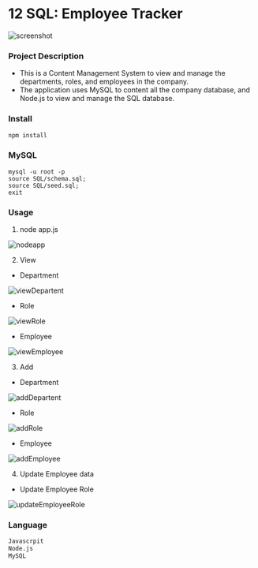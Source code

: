 # 12 SQL: Employee Tracker

![screenshot](./Assets/screenshot/screenshot.png)

### Project Description

* This is a Content Management System to view and manage the departments, roles, and employees in the company.
* The application uses MySQL to content all the company database, and Node.js to view and manage the SQL database.



### Install
```md
npm install
```
### MySQL 
```
mysql -u root -p
source SQL/schema.sql;
source SQL/seed.sql;
exit
```
### Usage

1. node app.js

![nodeapp](./Assets/screenshots/nodeappjs.png)

2. View

* Department

 ![viewDepartent](./Assets/screenshots/viewAllDepartments.png)

* Role

 ![viewRole](./Assets/screenshots/viewAllRoles.png)

* Employee

 ![viewEmployee](./Assets/screenshots/viewAllEmployees.png)

3. Add

* Department

 ![addDepartent](./Assets/screenshots/addDepartment.png)

* Role

 ![addRole](./Assets/screenshots/addRole.png)

* Employee

 ![addEmployee](./Assets/screenshots/addEmployee.png)

4. Update Employee data

* Update Employee Role

 ![updateEmployeeRole](./Assets/screenshots/updateEmployeeRole.png)

### Language
```md
Javascrpit
Node.js
MySQL
```

